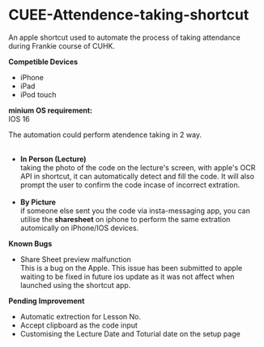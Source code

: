 # CUEE-Attendence-taking-shortcut
An apple shortcut used to automate the process of taking attendance during Frankie course of CUHK.

<b>Competible Devices</b>
<ul>
  <li>iPhone</li>
  <li>iPad</li>
  <li>iPod touch</li>
</ul>

<b>minium OS requirement:</b></br>
<span>IOS 16</span>

The automation could perform atendence taking in 2 way. </br></br>
<ul>
<li><b>In Person (Lecture)</b></li>
taking the photo of the code on the lecture's screen, with apple's OCR API in shortcut, it can automatically detect and fill the code. It will also prompt the user to confirm the code incase of incorrect extration.</br></br>
<li><b>By Picture</b></li>
if someone else sent you the code via insta-messaging app, you can utilise the <b>sharesheet</b> on iphone to perform the same extration automically on iPhone/IOS devices.
</ul>
<b>Known Bugs</b>
<ul>
  <li>Share Sheet preview malfunction</li>
  This is a bug on the Apple. This issue has been submitted to apple waiting to be fixed in future ios update as it was not affect when launched using the shortcut app.
</ul>
<b>Pending Improvement</b>
<ul>
  <li>Automatic extrection for Lesson No.</li>
  <li>Accept clipboard as the code input</li>
  <li>Customising the Lecture Date and Toturial date on the setup page</li>
</ul>
